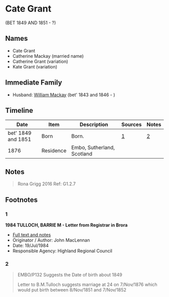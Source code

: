 ﻿---
layout: person
subject_key: i89641618
permalink: /people/i89641618
---

# Cate Grant
(BET 1849 AND 1851 - ?)

## Names

* Cate Grant
* Catherine Mackay (married name)
* Catherine Grant (variation)
* Kate Grant (variation)

## Immediate Family

* Husband: [William Mackay](./@99871003@-william-mackay-b1843~1846-d.md) (bet' 1843 and 1846 - )

## Timeline

Date | Item | Description | Sources | Notes
---|---|---|---|---
bet' 1849 and 1851 | Born | Born. | [1](#1) | [2](#2)
1876 | Residence | Embo, Sutherland, Scotland |  | 

## Notes

> Rona Grigg 2016 Ref: G1.2.7
>


## Footnotes

### 1

**1984 TULLOCH, BARRIE M - Letter from Registrar in Brora**

* [Full text and notes](../sources/@94133243@-1984-tulloch,-barrie-m-letter-from-registrar-in-brora.md)
* Originator / Author: John MacLennan
* Date: 19/Jul/1984
* Responsible Agency: Highland Regional Council

### 2

> EMBO/P132 Suggests the Date of birth about 1849
>
> Letter to B.M.Tulloch suggests marriage at 24 on 7/Nov/1876 which would put birth between 8/Nov/1851 and 7/Nov/1852
>


